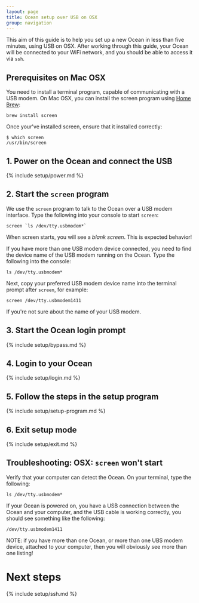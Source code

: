 ```yaml
---
layout: page
title: Ocean setup over USB on OSX
group: navigation
---
```

This aim of this guide is to help you set up a new Ocean in less than five minutes, using USB on OSX.  After working through this guide, your Ocean will be connected to your WiFi network, and you should be able to access it via `ssh`.

## Prerequisites on Mac OSX

You need to install a terminal program, capable of communicating with a USB modem.  On Mac OSX, you can install the screen program using [Home Brew](https://brew.sh/):

    brew install screen

Once your've installed screen, ensure that it installed correctly:

    $ which screen
    /usr/bin/screen


## 1. Power on the Ocean and connect the USB

{% include setup/power.md %}

## 2. Start the `screen` program

We use the `screen` program to talk to the Ocean over a USB modem interface.  Type the following into your console to start `screen`:

    screen `ls /dev/tty.usbmodem*`

When screen starts, you will see a *blank screen*.  This is expected behavior!

If you have more than one USB modem device connected, you need to find the device name of the USB modem running on the Ocean.  Type the following into the console:

    ls /dev/tty.usbmodem*

Next, copy your preferred USB modem device name into the terminal prompt after `screen`, for example:

    screen /dev/tty.usbmodem1411

If you're not sure about the name of your USB modem.


## 3. Start the Ocean login prompt

{% include setup/bypass.md %}

## 4. Login to your Ocean

{% include setup/login.md %}

## 5. Follow the steps in the setup program

{% include setup/setup-program.md %}

## 6. Exit setup mode

{% include setup/exit.md %}



## Troubleshooting: OSX: `screen` won't start

Verify that your computer can detect the Ocean.  On your terminal, type the following:

    ls /dev/tty.usbmodem*

If your Ocean is powered on, you have a USB connection between the Ocean and your computer, and the USB cable is working correctly, you should see something like the following:

    /dev/tty.usbmodem1411

NOTE: if you have more than one Ocean, or more than one UBS modem device, attached to your computer, then you will obviously see more than one listing!


# Next steps

{% include setup/ssh.md %}
